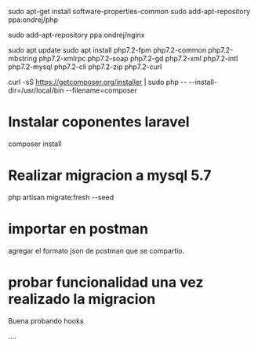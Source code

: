 sudo apt-get install software-properties-common
sudo add-apt-repository ppa:ondrej/php

sudo add-apt-repository ppa:ondrej/nginx

sudo apt update
sudo apt install php7.2-fpm php7.2-common php7.2-mbstring php7.2-xmlrpc php7.2-soap php7.2-gd php7.2-xml php7.2-intl php7.2-mysql php7.2-cli php7.2-zip php7.2-curl

curl -sS https://getcomposer.org/installer | sudo php -- --install-dir=/usr/local/bin --filename=composer

# Instalar coponentes laravel

composer install

# Realizar migracion a mysql 5.7

php artisan migrate:fresh --seed


# importar en postman

agregar el formato json de postman que se compartio.

# probar funcionalidad una vez realizado la migracion
Buena probando hooks

....





